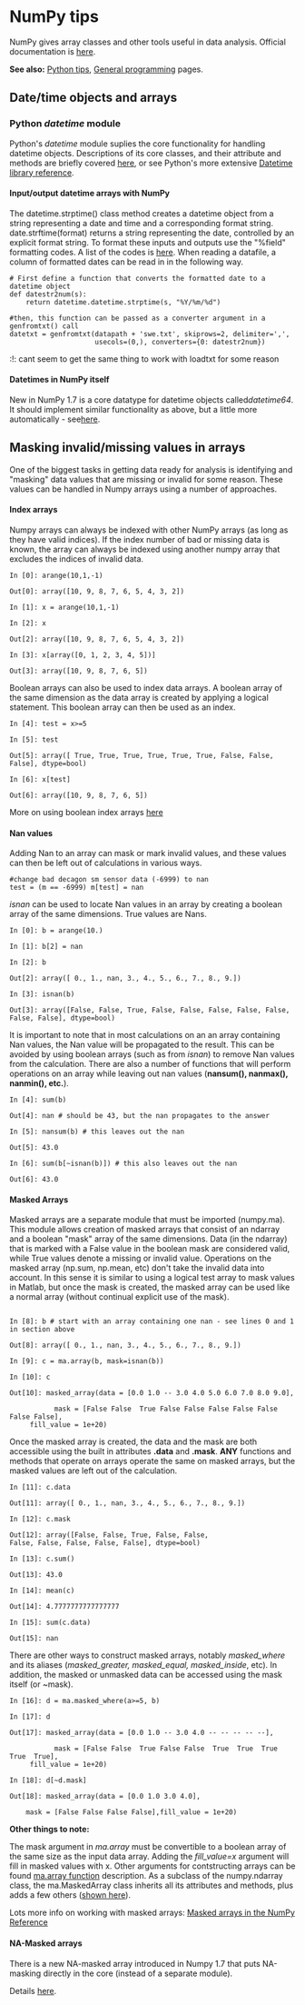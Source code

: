 # NumPy tips

NumPy gives array classes and other tools useful in data analysis.
Official documentation is [here](http://docs.scipy.org/doc/).

 **See also:** [Python tips](procedures:pythontips),
        [General programming](procedures:programming) pages.

## Date/time objects and arrays

### Python *datetime* module

Python's *datetime* module suplies the core functionality for handling
datetime objects. Descriptions of its core classes, and their attribute
and methods are briefly covered
[here](procedures:pythontips#The_datetime_module), or see
Python's more extensive [Datetime library
reference](http://docs.python.org/library/datetime.html).

#### Input/output datetime arrays with NumPy

The datetime.strptime() class method creates a datetime object from a
string representing a date and time and a corresponding format string.
date.strftime(format) returns a string representing the date, controlled
by an explicit format string. To format these inputs and outputs use the
"%field" formatting codes. A list of the codes is
[here](http://docs.python.org/library/datetime.html#strftime-strptime-behavior).
When reading a datafile, a column of formatted dates can be read in in
the following way. 

~~~
# First define a function that converts the formatted date to a datetime object
def datestr2num(s):
    return datetime.datetime.strptime(s, "%Y/%m/%d")

#then, this function can be passed as a converter argument in a genfromtxt() call
datetxt = genfromtxt(datapath + 'swe.txt', skiprows=2, delimiter=',',
                     usecols=(0,), converters={0: datestr2num})
~~~

:!: cant seem to get the same thing to work with loadtxt for some
    reason

#### Datetimes in NumPy itself

New in NumPy 1.7 is a core datatype for datetime objects
called*datetime64*. It should implement similar functionality as above,
but a little more automatically -
see[here](http://docs.scipy.org/doc/numpy/reference/arrays.datetime.html).

## Masking invalid/missing values in arrays

One of the biggest tasks in getting data ready for analysis is
identifying and "masking" data values that are missing or invalid for
some reason. These values can be handled in Numpy arrays using a number
of approaches.

#### Index arrays

Numpy arrays can always be indexed with other NumPy arrays (as long as
they have valid indices). If the index number of bad or missing data is
known, the array can always be indexed using another numpy array that
excludes the indices of invalid data.

~~~
In [0]: arange(10,1,-1)

Out[0]: array([10, 9, 8, 7, 6, 5, 4, 3, 2])

In [1]: x = arange(10,1,-1)

In [2]: x

Out[2]: array([10, 9, 8, 7, 6, 5, 4, 3, 2])

In [3]: x[array([0, 1, 2, 3, 4, 5])]

Out[3]: array([10, 9, 8, 7, 6, 5])
~~~

Boolean arrays can also be used to index data arrays.
A boolean array of the same dimension as the data array is created by
applying a logical statement. This boolean array can then be used as an
index.

~~~
In [4]: test = x>=5

In [5]: test

Out[5]: array([ True, True, True, True, True, True, False, False, False], dtype=bool)

In [6]: x[test]

Out[6]: array([10, 9, 8, 7, 6, 5])
~~~

More on using boolean index arrays
[here](http://docs.scipy.org/doc/numpy/user/basics.indexing.html#boolean-or-mask-index-arrays)

#### Nan values

Adding Nan to an array can mask or mark invalid values, and these values
can then be left out of calculations in various ways.
~~~
#change bad decagon sm sensor data (-6999) to nan
test = (m == -6999) m[test] = nan
~~~

*isnan* can be used to locate Nan values in an array by creating a boolean array of the same dimensions. True values are Nans.

~~~
In [0]: b = arange(10.)

In [1]: b[2] = nan

In [2]: b

Out[2]: array([ 0., 1., nan, 3., 4., 5., 6., 7., 8., 9.])

In [3]: isnan(b)

Out[3]: array([False, False, True, False, False, False, False, False, False, False], dtype=bool)
~~~

It is important to note that in most calculations on an an array
containing Nan values, the Nan value will be propagated to the result.
This can be avoided by using boolean arrays (such as from *isnan*) to
remove Nan values from the calculation. There are also a number of
functions that will perform operations on an array while leaving out nan
values (**nansum(), nanmax(), nanmin(), etc.**).

~~~
In [4]: sum(b)

Out[4]: nan # should be 43, but the nan propagates to the answer

In [5]: nansum(b) # this leaves out the nan 

Out[5]: 43.0

In [6]: sum(b[~isnan(b)]) # this also leaves out the nan

Out[6]: 43.0
~~~

#### Masked Arrays

Masked arrays are a separate module that must be imported (numpy.ma).
This module allows creation of masked arrays that consist of an ndarray
and a boolean "mask" array of the same dimensions. Data (in the ndarray)
that is marked with a False value in the boolean mask are considered
valid, while True values denote a missing or invalid value. Operations
on the masked array (np.sum, np.mean, etc) don't take the invalid data
into account. In this sense it is similar to using a logical test array
to mask values in Matlab, but once the mask is created, the masked array
can be used like a normal array (without continual explicit use of the
mask).

~~~ In [7]: import numpy.ma as ma

In [8]: b # start with an array containing one nan - see lines 0 and 1 in section above 

Out[8]: array([ 0., 1., nan, 3., 4., 5., 6., 7., 8., 9.])

In [9]: c = ma.array(b, mask=isnan(b))

In [10]: c

Out[10]: masked_array(data = [0.0 1.0 -- 3.0 4.0 5.0 6.0 7.0 8.0 9.0],

           mask = [False False  True False False False False False False False],
     fill_value = 1e+20)
~~~

Once the masked array is created, the data and the mask are both
accessible using the built in attributes **.data** and
**.mask**. **ANY** functions and methods that operate on arrays
operate the same on masked arrays, but the masked values are left out of
the calculation.

~~~
In [11]: c.data

Out[11]: array([ 0., 1., nan, 3., 4., 5., 6., 7., 8., 9.])

In [12]: c.mask

Out[12]: array([False, False, True, False, False,
False, False, False, False, False], dtype=bool)

In [13]: c.sum()

Out[13]: 43.0

In [14]: mean(c)

Out[14]: 4.7777777777777777

In [15]: sum(c.data) 

Out[15]: nan
~~~

There are other ways to
construct masked arrays, notably *masked_where* and its aliases
(*masked_greater, masked_equal, masked_inside*, etc). In addition,
the masked or unmasked data can be accessed using the mask itself (or
~mask). 

~~~
In [16]: d = ma.masked_where(a>=5, b)

In [17]: d

Out[17]: masked_array(data = [0.0 1.0 -- 3.0 4.0 -- -- -- -- --],

           mask = [False False  True False False  True  True  True  True  True],
     fill_value = 1e+20)

In [18]: d[~d.mask]

Out[18]: masked_array(data = [0.0 1.0 3.0 4.0],

    mask = [False False False False],fill_value = 1e+20)

~~~

 **Other things to note:**

The mask argument in *ma.array* must be convertible to a boolean array
of the same size as the input data array. Adding the *fill_value=x*
argument will fill in masked values with x. Other arguments for
contstructing arrays can be found [ma.array function](http://docs.scipy.org/doc/numpy/reference/generated/numpy.ma.array.html#numpy.ma.array)
description. As a subclass of the numpy.ndarray class, the
ma.MaskedArray class inherits all its attributes and methods, plus adds
a few others ([shown here](http://docs.scipy.org/doc/numpy/reference/maskedarray.baseclass.html#numpy.ma.MaskedArray)).

Lots more info on working with masked arrays: [Masked arrays in the NumPy Reference](http://docs.scipy.org/doc/numpy/reference/maskedarray.html)

#### NA-Masked arrays

There is a new NA-masked array introduced in Numpy 1.7 that puts
NA-masking directly in the core (instead of a separate module).

Details
[here](http://docs.scipy.org/doc/numpy/reference/arrays.maskna.html).
